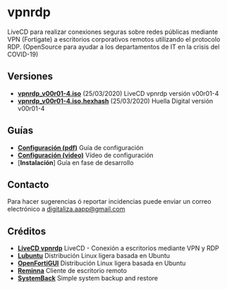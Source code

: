 # vpnrdp
LiveCD para realizar conexiones seguras sobre redes públicas mediante VPN (Fortigate) a escritorios corporativos remotos utilizando el protocolo RDP.
(OpenSource para ayudar a los departamentos de IT en la crisis del COVID-19)

## Versiones

- [**vpnrdp_v00r01-4.iso**](https://drive.google.com/file/d/1z0506MWcTTR3q_-n0unegmEgEsfdGXc2/view?usp=sharing) (25/03/2020) LiveCD vpnrdp versión v00r01-4
- [**vpnrdp_v00r01-4.iso.hexhash**](https://github.com/digitaliza-aapp/vpnrdp/blob/master/vpnrdp_v00r01-4.iso.hexhash) (25/03/2020) Huella Digital versión v00r01-4


## Guías

- [**Configuración (pdf)**](https://github.com/digitaliza-aapp/vpnrdp/blob/master/configuracion_vpnrdp_v00r02.pdf?raw=yes) Guía de configuración
- [**Configuración (video)**](https://github.com/digitaliza-aapp/vpnrdp/blob/master/VPNRDP.webm?raw=yes) Vídeo de configuración
- [**Instalación**]  Guía en fase de desarrollo

## Contacto

Para hacer sugerencias ó reportar incidencias puede enviar un correo electrónico a digitaliza.aapp@gmail.com 

## Créditos

- [**LiveCD vpnrdp**](https://github.com/digitaliza-aapp/vpnrdp) LiveCD - Conexión a escritorios mediante VPN y RDP
- [**Lubuntu**](https://lubuntu.net/)	Distribución Linux ligera basada en Ubuntu
- [**OpenFortiGUI**](https://github.com/theinvisible/openfortigui) Distribución Linux ligera basada en Ubuntu
- [**Reminna**](https://remmina.org/)	Cliente de escritorio remoto
- [**SystemBack**](https://github.com/fconidi/Systemback-1.9.3) Simple system backup and restore	

